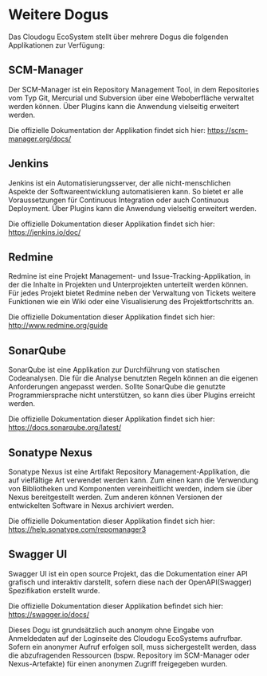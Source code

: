# Weitere Dogus
Das Cloudogu EcoSystem stellt über mehrere Dogus die folgenden Applikationen zur Verfügung:

## SCM-Manager
Der SCM-Manager ist ein Repository Management Tool, in dem Repositories vom Typ Git, Mercurial und Subversion über eine Weboberfläche verwaltet werden können. Über Plugins kann die Anwendung vielseitig erweitert werden.

Die offizielle Dokumentation der Applikation findet sich hier: https://scm-manager.org/docs/

## Jenkins
Jenkins ist ein Automatisierungsserver, der alle nicht-menschlichen Aspekte der Softwareentwicklung automatisieren kann. So bietet er alle Voraussetzungen für Continuous Integration oder auch Continuous Deployment. Über Plugins kann die Anwendung vielseitig erweitert werden.


Die offizielle Dokumentation dieser Applikation findet sich hier: 
https://jenkins.io/doc/

## Redmine
Redmine ist eine Projekt Management- und Issue-Tracking-Applikation, in der die Inhalte in Projekten und Unterprojekten unterteilt werden können. Für jedes Projekt bietet Redmine neben der Verwaltung von Tickets weitere Funktionen wie ein Wiki oder eine Visualisierung des Projektfortschritts an.

Die offizielle Dokumentation dieser Applikation findet sich hier: 
http://www.redmine.org/guide

## SonarQube
SonarQube ist eine Applikation zur Durchführung von statischen Codeanalysen. Die für die Analyse benutzten Regeln können an die eigenen Anforderungen angepasst werden.
Sollte SonarQube die genutzte Programmiersprache nicht unterstützen, so kann dies über Plugins erreicht werden.


Die offizielle Dokumentation dieser Applikation findet sich hier: 
https://docs.sonarqube.org/latest/

## Sonatype Nexus
Sonatype Nexus ist eine Artifakt Repository Management-Applikation, die auf vielfältige Art verwendet werden kann. Zum einen kann die Verwendung von Bibliotheken und Komponenten vereinheitlicht werden, indem sie über Nexus bereitgestellt werden. Zum anderen können Versionen der entwickelten Software in Nexus archiviert werden.


Die offizielle Dokumentation dieser Applikation findet sich hier: 
https://help.sonatype.com/repomanager3

## Swagger UI
Swagger UI ist ein open source Projekt, das die Dokumentation einer API grafisch und interaktiv darstellt, sofern diese nach der OpenAPI(Swagger) Spezifikation erstellt wurde. 

Die offizielle Dokumentation dieser Applikation befindet sich hier: 
https://swagger.io/docs/

Dieses Dogu ist grundsätzlich auch anonym ohne Eingabe von Anmeldedaten auf der Loginseite des Cloudogu EcoSystems aufrufbar.
Sofern ein anonymer Aufruf erfolgen soll, muss sichergestellt werden, dass die abzufragenden Ressourcen (bspw. Repository im SCM-Manager oder Nexus-Artefakte) für einen anonymen Zugriff freigegeben wurden.


